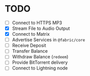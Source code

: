 # TODO
- [ ] Connect to HTTPS MP3
- [X] Stream File to Audio Output
- [X] Connect to Matrix
- [ ] Advertise Services in `@fabric/core`
- [ ] Receive Deposit
- [ ] Transfer Balance
- [ ] Withdraw Balance (`redeem`)
- [ ] Provide BitTorrent delivery
- [ ] Connect to Lightning node
